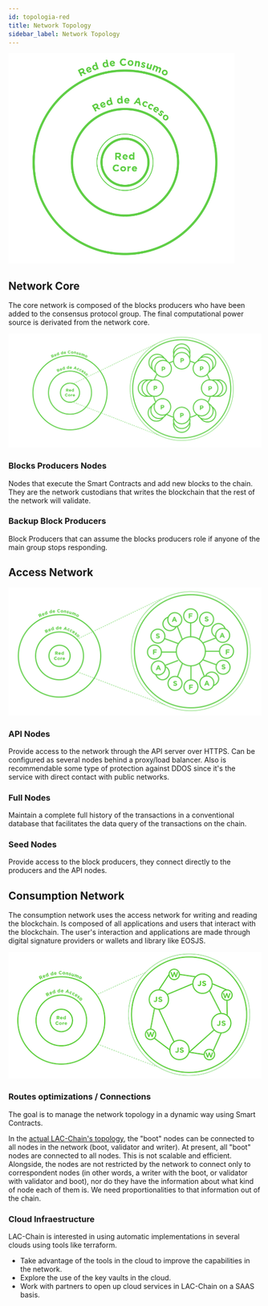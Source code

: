 ```yaml
---
id: topologia-red
title: Network Topology
sidebar_label: Network Topology
---
```



<img src="/img/diagramas/topologia-red.png" alt="LatamLink Network Typology" width="450" />

## Network Core
The core network is composed of the blocks producers who have been added to the consensus protocol group. The final computational power source is derivated from the network core.

![Core Network Typology](/img/diagramas/red-core.png)

### Blocks Producers Nodes
Nodes that execute the Smart Contracts and add new blocks to the chain. They are the network custodians that writes the blockchain that the rest of the network will validate.

### Backup Block Producers
Block Producers that can assume the blocks producers role if anyone of the main group stops responding.

## Access Network

![Network Access typology](/img/diagramas/red-de-acceso.png)

### API Nodes
Provide access to the network through the API server over HTTPS. Can be configured as several nodes behind a proxy/load balancer. Also is recommendable some type of protection against DDOS since it's the service with direct contact with public networks.

### Full Nodes
Maintain a complete full history of the transactions in a conventional database that facilitates the data query of the transactions on the chain.

### Seed Nodes
Provide access to the block producers, they connect directly to the producers and the API nodes.

## Consumption Network

The consumption network uses the access network for writing and reading the blockchain. Is composed of all applications and users that interact with the blockchain. The user's interaction and applications are made through digital signature providers or wallets and library like EOSJS.

![Consumption Network Typology](/img/diagramas/red-consumo.png)

### Routes optimizations / Connections
The goal is to manage the network topology in a dynamic way using Smart Contracts.

In the [actual LAC-Chain's topology](https://github.com/lacchain/besu-network/blob/master/TOPOLOGY_AND_ARCHITECTURE.md), the "boot" nodes can be connected to all nodes in the network (boot, validator and writer). At present, all "boot" nodes are connected to all nodes. This is not scalable and efficient. Alongside, the nodes are not restricted by the network to connect only to correspondent nodes (in other words, a writer with the boot, or validator with validator and boot), nor do they have the information about what kind of node each of them is. We need proportionalities to that information out of the chain.


### Cloud Infraestructure

LAC-Chain is interested in using automatic implementations in several clouds using tools like terraform.
- Take advantage of the tools in the cloud to improve the capabilities in the network.
- Explore the use of the key vaults in the cloud.
- Work with partners to open up cloud services in LAC-Chain on a SAAS basis.
